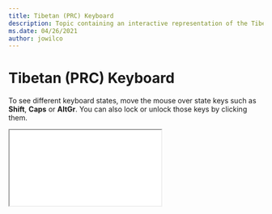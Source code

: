 ```yaml
--- 
title: Tibetan (PRC) Keyboard 
description: Topic containing an interactive representation of the Tibetan (PRC) Keyboard 
ms.date: 04/26/2021 
author: jowilco 
--- 
```

 
# Tibetan (PRC) Keyboard 
 
To see different keyboard states, move the mouse over state keys such as **Shift**, **Caps** or **AltGr**. You can also lock or unlock those keys by clicking them. 
 
<iframe src="kbdtiprc.html"></iframe> 
